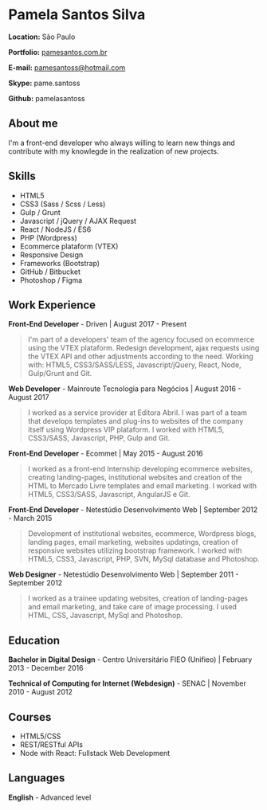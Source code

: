 # Pamela Santos Silva

**Location:** São Paulo

**Portfolio:** [pamesantos.com.br](http://pamesantos.com.br/)

**E-mail:** pamesantoss@hotmail.com

**Skype:** pame.santoss

**Github:** pamelasantoss

## About me
I'm a front-end developer who always willing to learn new things and contribute with my knowlegde in the realization of new projects.

## Skills

* HTML5
* CSS3 (Sass / Scss / Less)
* Gulp / Grunt
* Javascript / jQuery / AJAX Request
* React / NodeJS / ES6
* PHP (Wordpress)
* Ecommerce plataform (VTEX)
* Responsive Design
* Frameworks (Bootstrap)
* GitHub / Bitbucket
* Photoshop / Figma

## Work Experience

**Front-End Developer** - Driven | August 2017 - Present

> I'm part of a developers' team of the agency focused on ecommerce using the VTEX plataform. Redesign development, ajax requests using the VTEX API and other adjustments according to the need. Working with: HTML5, CSS3/SASS/LESS, Javascript/jQuery, React, Node, Gulp/Grunt and Git.

**Web Developer** - Mainroute Tecnologia para Negócios | August 2016 - August 2017

> I worked as a service provider at Editora Abril. I was part of a team that develops templates and plug-ins to websites of the company itself using Wordpress VIP plataform. I worked with HTML5, CSS3/SASS, Javascript, PHP, Gulp and Git.

**Front-End Developer** - Ecommet | May 2015 - August 2016

> I worked as a front-end Internship developing ecommerce websites, creating landing-pages, institutional websites and creation of the HTML to Mercado Livre templates and email marketing. I worked with HTML5, CSS3/SASS, Javascript, AngularJS e Git.

**Front-End Developer** - Netestúdio Desenvolvimento Web | September 2012 - March 2015

> Development of institutional websites, ecommerce, Wordpress blogs, landing pages, email marketing, websites updatings, creation of responsive websites utilizing bootstrap framework. I worked with HTML5, CSS3, Javascript, PHP, SVN, MySql database and Photoshop.

**Web Designer** - Netestúdio Desenvolvimento Web | September 2011 - September 2012

> I worked as a trainee updating websites, creation of landing-pages and email marketing, and take care of image processing. I used HTML, CSS, Javascript, MySql and Photoshop.


## Education

**Bachelor in Digital Design** - Centro Universitário FIEO (Unifieo) | February 2013 - December 2016

**Technical of Computing for Internet (Webdesign)** - SENAC | November 2010 - August 2012


## Courses

* HTML5/CSS
* REST/RESTful APIs
* Node with React: Fullstack Web Development


## Languages

**English** - Advanced level
